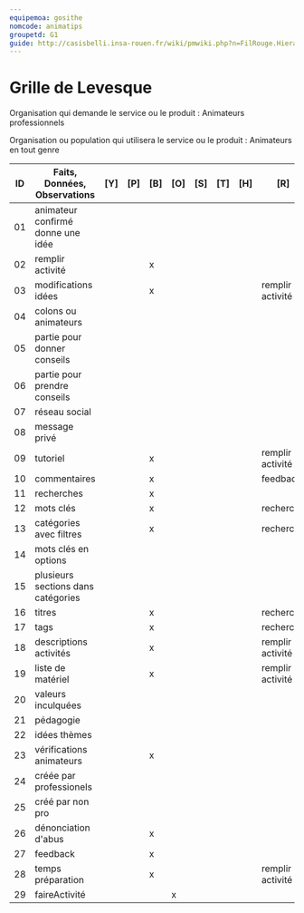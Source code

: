 ```yaml
---
equipemoa: gosithe
nomcode: animatips
groupetd: G1
guide: http://casisbelli.insa-rouen.fr/wiki/pmwiki.php?n=FilRouge.HierachiserBesoins
---
```


# Grille de Levesque

Organisation qui demande le service ou le produit : Animateurs professionnels

Organisation ou population qui utilisera le service ou le produit : Animateurs en tout genre

| ID | Faits, Données, Observations | [Y] | [P] | [B] | [O] | [S] | [T] | [H] | [R] |
|----|------------------------------|----------|----------|--------|-------------|----------|----------|-----------|------------|
| 01 |animateur confirmé donne une idée|       |          |        |             |          |          |           |            |
| 02 | remplir activité             |          |          |    x   |             |          |          |           |            |
| 03 | modifications idées          |          |          |    x   |             |          |          |           | remplir activité |
| 04 | colons ou animateurs         |          |          |        |             |          |          |           |            |
| 05 | partie pour donner conseils  |          |          |        |             |          |          |           |            |
| 06 | partie pour prendre conseils |          |          |        |             |          |          |           |            |
| 07 | réseau social                |          |          |        |             |          |          |           |            |
| 08 | message privé                |          |          |        |             |          |          |           |            |
| 09 | tutoriel                     |          |          |   x    |             |          |          |           | remplir activité |
| 10 | commentaires                 |          |          |   x    |             |          |          |           | feedback   |
| 11 | recherches                   |          |          |   x    |             |          |          |           |            |
| 12 | mots clés                    |          |          |   x    |             |          |          |           | recherche  |
| 13 | catégories avec filtres      |          |          |   x    |             |          |          |           | recherche  |
| 14 | mots clés en options         |          |          |        |             |          |          |           |            |
| 15 | plusieurs sections dans catégories|          |          |        |             |          |          |           |       |
| 16 | titres                       |          |          |   x    |             |          |          |           | recherche  |
| 17 | tags                         |          |          |   x    |             |          |          |           | recherche  |
| 18 | descriptions activités       |          |          |   x    |             |          |          |           | remplir activité |
| 19 | liste de matériel            |          |          |   x    |             |          |          |           | remplir activité |
| 20 | valeurs inculquées           |          |          |        |             |          |          |           |            |
| 21 | pédagogie                    |          |          |        |             |          |          |           |            |
| 22 | idées thèmes                 |          |          |        |             |          |          |           |            |
| 23 | vérifications animateurs     |          |          |   x    |             |          |          |           |            |
| 24 | créée par professionels      |          |          |        |             |          |          |           |            |
| 25 | créé par non pro             |          |          |        |             |          |          |           |            |
| 26 | dénonciation d'abus          |          |          |   x    |             |          |          |           |            |
| 27 | feedback                     |          |          |   x    |             |          |          |           |            |
| 28 | temps préparation            |          |          |   x    |             |          |          |           | remplir activité |
 | 29 | faireActivité            |          |          |      |      x       |          |          |           |   | 
